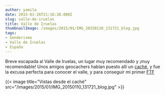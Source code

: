 ```yaml
---
author: yamila
date: 2015-01-26T21:16:38.000Z
slug: valle-de-iruelas
title: Valle de Iruelas
thumbnailImage: /images/2015/01/IMG_20150110_131721_blog.jpg
tags:
- Senderismo
- Valle de Iruelas
- España
---
```



Breve escapada al Valle de Iruelas, un lugar muy recomendado y ¡muy recomendable! Unos amigos geocachers habían puesto allí un [caché](http://www.geocaching.com/geocache/GC5JA47_burguillo-on-the-rocks), y fue la excusa perfecta para conocer el valle, y para conseguir mi primer [FTF](http:/www.geocaching.com/seek/log.aspx?LUID=1b8b55f4-edb9-4d2e-9027-9dbfd7e03369)

{{< image title="Vistas desde el caché" src="/images/2015/01/IMG_20150110_131721_blog.jpg" >}}
